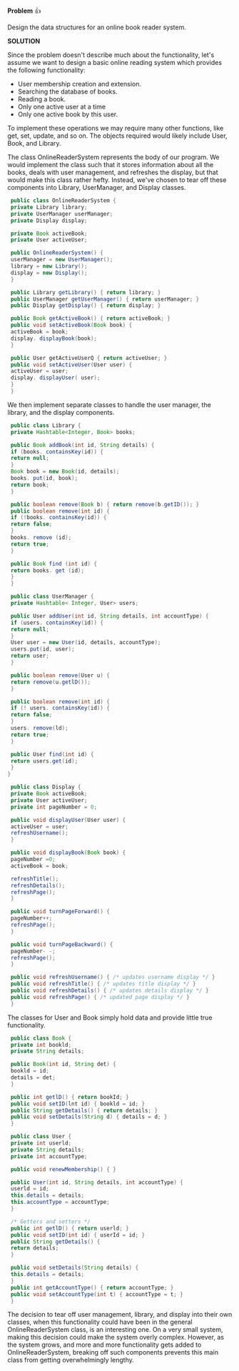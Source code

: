 **Problem** :+1:

Design the data structures for an online book reader system.

**SOLUTION**

Since the problem doesn't describe much about the functionality, let's assume we want to design a basic online reading system which provides the following functionality:
* User membership creation and extension.
* Searching the database of books.
* Reading a book.
* Only one active user at a time
* Only one active book by this user.

To implement these operations we may require many other functions, like get, set, update, and so on. The objects required would likely include User, Book, and Library.

The class OnlineReaderSystem represents the body of our program. We would implement the class such that it stores information about all the books, deals with user management, and refreshes the display, but that would make this class rather hefty. Instead, we've chosen to tear off these components into Library, UserManager, and Display classes.

```java
 public class OnlineReaderSystem {
 private Library library;
 private UserManager userManager;
 private Display display;

 private Book activeBook;
 private User activeUser;

 public OnlineReaderSystem() {
 userManager = new UserManager();
 library = new Library();
 display = new Display();
 }

 public Library getLibrary() { return library; }
 public UserManager getUserManager() { return userManager; }
 public Display getDisplay() { return display; }

 public Book getActiveBook() { return activeBook; }
 public void setActiveBook(Book book) {
 activeBook = book;
 display. displayBook(book);
 }

 public User getActiveUserQ { return activeUser; }
 public void setActiveUser(User user) {
 activeUser = user;
 display. displayUser( user);
 }
 }
```
We then implement separate classes to handle the user manager, the library, and the display components.
```java
 public class Library {
 private Hashtable<Integer, Book> books;

 public Book addBook(int id, String details) {
 if (books. containsKey(id)) {
 return null;
 }
 Book book = new Book(id, details);
 books. put(id, book);
 return book;
 }

 public boolean remove(Book b) { return remove(b.getID()); }
 public boolean remove(int id) {
 if (!books. containsKey(id)) {
 return false;
 }
 books. remove (id);
 return true;
 }

 public Book find (int id) {
 return books. get (id);
 }
 }

```
```java
 public class UserManager {
 private Hashtable< Integer, User> users;

 public User addUser(int id, String details, int accountType) {
 if (users. containsKey(id)) {
 return null;
 }
 User user = new User(id, details, accountType);
 users.put(id, user);
 return user;
 }

 public boolean remove(User u) {
 return remove(u.getlD());
 }

 public boolean remove(int id) {
 if (! users. containsKey(id)) {
 return false;
 }
 users. remove(ld);
 return true;
 }

 public User find(int id) {
 return users.get(id);
 }
}

```
```java
 public class Display {
 private Book activeBook;
 private User activeUser;
 private int pageNumber = 0;

 public void displayUser(User user) {
 activeUser = user;
 refreshUsername();
 }

 public void displayBook(Book book) {
 pageNumber =0;
 activeBook = book;

 refreshTitle();
 refreshDetails();
 refreshPage();
 }

 public void turnPageForward() {
 pageNumber++;
 refreshPage();
 }

 public void turnPageBackward() {
 pageNumber- -;
 refreshPage();
 }

 public void refreshUsername() { /* updates username display */ }
 public void refreshTitle() { /* updates title display */ }
 public void refreshDetails() { /* updates details display */ }
 public void refreshPage() { /* updated page display */ }
 }
```
The classes for User and Book simply hold data and provide little true functionality.

```java
 public class Book {
 private int bookld;
 private String details;

 public Book(int id, String det) {
 bookld = id;
 details = det;
 }

 public int getlD() { return bookId; }
 public void setID(lnt id) { bookld = id; }
 public String getDetails() { return details; }
 public void setDetails(String d) { details = d; }
 }

```
```java
 public class User {
 private int userld;
 private String details;
 private int accountType;

 public void renewMembership() { }

 public User(int id, String details, int accountType) {
 userld = id;
 this.details = details;
 this.accountType = accountType;
 }

 /* Getters and setters */
 public int getlD() { return userld; }
 public void setID(int id) { userId = id; }
 public String getDetails() {
 return details;
 }

 public void setDetails(String details) {
 this.details = details;
 }
 public int getAccountType() { return accountType; }
 public void setAccountType(int t) { accountType = t; }
 }
```

The decision to tear off user management, library, and display into their own classes, when this functionality could have been in the general OnlineReaderSystem class, is an interesting one. On a very small system, making this decision could make the system overly complex. However, as the system grows, and more and more functionality gets added to OnlineReaderSystem, breaking off such components prevents this main class from getting overwhelmingly lengthy.


